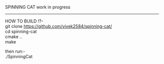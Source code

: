 SPINNING CAT work in progress  

-------------------------------------------  

HOW TO BUILD !?-    
git clone https://github.com/vivek2584/spinning-cat/  
cd spinning-cat  
cmake ..  
make  

then run:-  
./SpinningCat  
